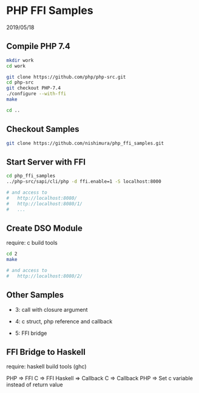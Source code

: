 PHP FFI Samples
===============

2019/05/18



## Compile PHP 7.4

```bash
mkdir work
cd work

git clone https://github.com/php/php-src.git
cd php-src
git checkout PHP-7.4
./configure --with-ffi
make

cd ..
```



## Checkout Samples

```bash
git clone https://github.com/nishimura/php_ffi_samples.git
```



## Start Server with FFI

```bash
cd php_ffi_samples
../php-src/sapi/cli/php -d ffi.enable=1 -S localhost:8000

# and access to
#   http://localhost:8080/
#   http://localhost:8080/1/
#   ...
```



## Create DSO Module

require: c build tools

```bash
cd 2
make

# and access to
#   http://localhost:8080/2/
```



## Other Samples

* 3: call with closure argument

* 4: c struct, php reference and callback
* 5: FFI bridge



## FFI Bridge to Haskell

require: haskell build tools (ghc)

PHP => FFI C => FFI Haskell => Callback C => Callback PHP => Set c variable instead of return value

